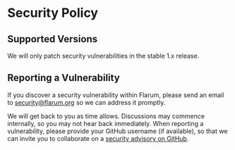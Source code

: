 # Security Policy

## Supported Versions

We will only patch security vulnerabilities in the stable 1.x release.

## Reporting a Vulnerability

If you discover a security vulnerability within Flarum, please send an email to security@flarum.org so we can address it promptly.

We will get back to you as time allows.
Discussions may commence internally, so you may not hear back immediately.
When reporting a vulnerability, please provide your GitHub username (if available), so that we can invite you to collaborate on a [security advisory on GitHub](https://help.github.com/en/articles/about-maintainer-security-advisories).

